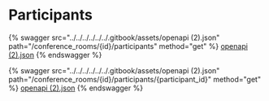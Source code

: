 # Participants

{% swagger src="../../../../../../.gitbook/assets/openapi (2).json" path="/conference_rooms/{id}/participants" method="get" %}
[openapi (2).json](<../../../../../../.gitbook/assets/openapi (2).json>)
{% endswagger %}

{% swagger src="../../../../../../.gitbook/assets/openapi (2).json" path="/conference_rooms/{id}/participants/{participant_id}" method="get" %}
[openapi (2).json](<../../../../../../.gitbook/assets/openapi (2).json>)
{% endswagger %}
